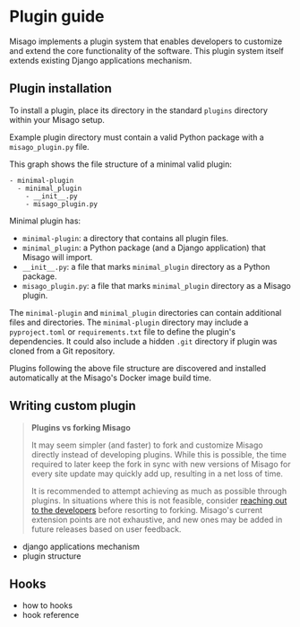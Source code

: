 # Plugin guide

Misago implements a plugin system that enables developers to customize and extend the core functionality of the software. This plugin system itself extends existing Django applications mechanism.


## Plugin installation

To install a plugin, place its directory in the standard `plugins` directory within your Misago setup.

Example plugin directory must contain a valid Python package with a `misago_plugin.py` file.

This graph shows the file structure of a minimal valid plugin:

```
- minimal-plugin
  - minimal_plugin
    - __init__.py
    - misago_plugin.py
```

Minimal plugin has:

- `minimal-plugin`: a directory that contains all plugin files.
- `minimal_plugin`: a Python package (and a Django application) that Misago will import.
- `__init__.py`: a file that marks `minimal_plugin` directory as a Python package.
- `misago_plugin.py`: a file that marks `minimal_plugin` directory as a Misago plugin.

The  `minimal-plugin` and `minimal_plugin` directories can contain additional files and directories. The `minimal-plugin` directory may include a `pyproject.toml` or `requirements.txt` file to define the plugin's dependencies. It could also include a hidden `.git` directory if plugin was cloned from a Git repository.

Plugins following the above file structure are discovered and installed automatically at the Misago's Docker image build time.


## Writing custom plugin

> **Plugins vs forking Misago**
>
> It may seem simpler (and faster) to fork and customize Misago directly instead of developing plugins. While this is possible, the time required to later keep the fork in sync with new versions of Misago for every site update may quickly add up, resulting in a net loss of time.
>
> It is recommended to attempt achieving as much as possible through plugins. In situations where this is not feasible, consider [reaching out to the developers](https://misago-project.org/c/development/31/) before resorting to forking. Misago's current extension points are not exhaustive, and new ones may be added in future releases based on user feedback.

- django applications mechanism
- plugin structure


## Hooks

- how to hooks
- hook reference